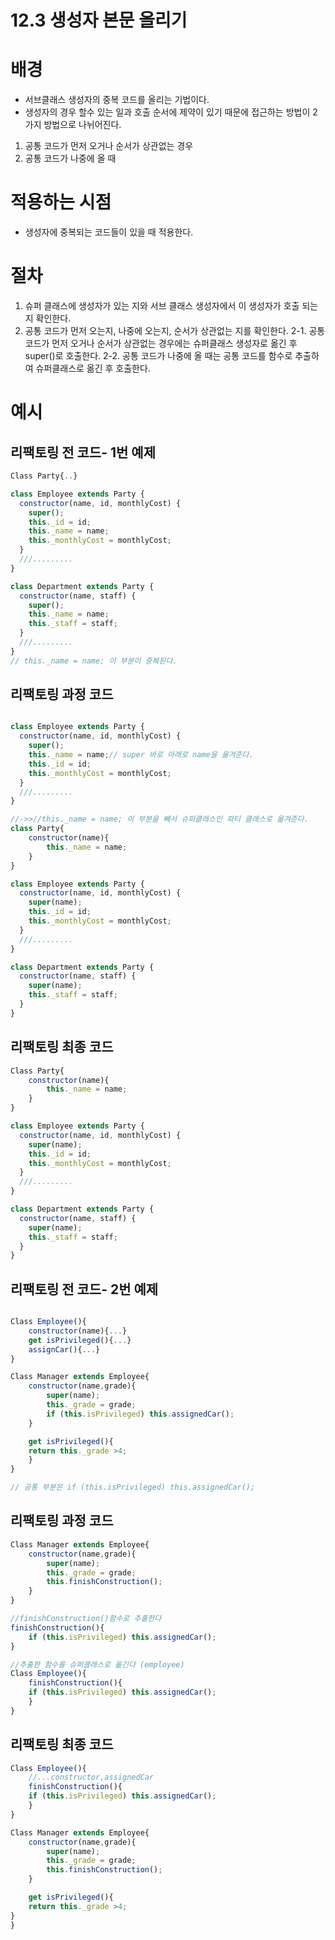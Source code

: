 # 12.3 생성자 본문 올리기

# 배경

- 서브클래스 생성자의 중복 코드를 올리는 기법이다.
- 생성자의 경우 할수 있는 일과 호출 순서에 제약이 있기 때문에 접근하는 방법이 2가지 방법으로 나뉘어진다.

1. 공통 코드가 먼저 오거나 순서가 상관없는 경우
2. 공통 코드가 나중에 올 때

# 적용하는 시점

- 생성자에 중복되는 코드들이 있을 때 적용한다.

# 절차

1. 슈퍼 클래스에 생성자가 있는 지와 서브 클래스 생성자에서 이 생성자가 호출 되는 지 확인한다.
2. 공통 코드가 먼저 오는지, 나중에 오는지, 순서가 상관없는 지를 확인한다.
   2-1. 공통 코드가 먼저 오거나 순서가 상관없는 경우에는 슈퍼클래스 생성자로 옮긴 후 super()로 호출한다.
   2-2. 공통 코드가 나중에 올 때는 공통 코드를 함수로 추출하여 슈퍼클래스로 옮긴 후 호출한다.

# 예시

## 리팩토링 전 코드- 1번 예제

```js
Class Party{..}

class Employee extends Party {
  constructor(name, id, monthlyCost) {
    super();
    this._id = id;
    this._name = name;
    this._monthlyCost = monthlyCost;
  }
  ///.........
}

class Department extends Party {
  constructor(name, staff) {
    super();
    this._name = name;
    this._staff = staff;
  }
  ///.........
}
// this._name = name; 이 부분이 중복된다.
```

## 리팩토링 과정 코드

```js

class Employee extends Party {
  constructor(name, id, monthlyCost) {
    super();
    this._name = name;// super 바로 아래로 name을 옮겨준다.
    this._id = id;
    this._monthlyCost = monthlyCost;
  }
  ///.........
}

//->>//this._name = name; 이 부분을 빼서 슈퍼클래스인 파티 클래스로 옮겨준다.
class Party{
    constructor(name){
        this._name = name;
    }
}

class Employee extends Party {
  constructor(name, id, monthlyCost) {
    super(name);
    this._id = id;
    this._monthlyCost = monthlyCost;
  }
  ///.........
}

class Department extends Party {
  constructor(name, staff) {
    super(name);
    this._staff = staff;
  }
}
```

## 리팩토링 최종 코드

```js
Class Party{
    constructor(name){
        this._name = name;
    }
}

class Employee extends Party {
  constructor(name, id, monthlyCost) {
    super(name);
    this._id = id;
    this._monthlyCost = monthlyCost;
  }
  ///.........
}

class Department extends Party {
  constructor(name, staff) {
    super(name);
    this._staff = staff;
  }
}

```

## 리팩토링 전 코드- 2번 예제

```js

Class Employee(){
    constructor(name){...}
    get isPrivileged(){...}
    assignCar(){...}
}

Class Manager extends Employee{
    constructor(name,grade){
        super(name);
        this._grade = grade;
        if (this.isPrivileged) this.assignedCar();
    }

    get isPrivileged(){
    return this._grade >4;
    }
}

// 공통 부분은 if (this.isPrivileged) this.assignedCar();
```

## 리팩토링 과정 코드

```js
Class Manager extends Employee{
    constructor(name,grade){
        super(name);
        this._grade = grade;
        this.finishConstruction();
    }
}

//finishConstruction()함수로 추출한다
finishConstruction(){
    if (this.isPrivileged) this.assignedCar();
}

//추출한 함수를 슈퍼클래스로 옮긴다 (employee)
Class Employee(){
    finishConstruction(){
    if (this.isPrivileged) this.assignedCar();
    }
}

```

## 리팩토링 최종 코드

```js
Class Employee(){
    //...constructor,assignedCar
    finishConstruction(){
    if (this.isPrivileged) this.assignedCar();
    }
}

Class Manager extends Employee{
    constructor(name,grade){
        super(name);
        this._grade = grade;
        this.finishConstruction();
    }

    get isPrivileged(){
    return this._grade >4;
}
}
```

